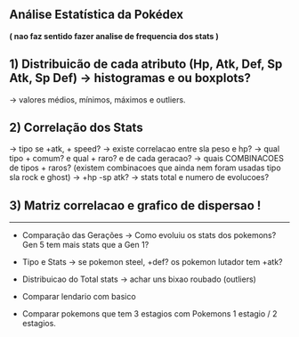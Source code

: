 ## **Análise Estatística da Pokédex**

**( nao faz sentido fazer analise de frequencia dos stats )**
## 1) Distribuicão de cada atributo (Hp, Atk, Def, Sp Atk, Sp Def) -> histogramas e ou boxplots?
 -> valores médios, mínimos, máximos e outliers.

## 2) Correlação dos Stats
 -> tipo se +atk, + speed? -> existe correlacao entre sla peso e hp?
 -> qual tipo + comum? e qual + raro? e de cada geracao?
 -> quais COMBINACOES de tipos + raros? (existem combinacoes que ainda nem foram usadas tipo sla rock e ghost)
  -> +hp -sp atk?
  -> stats total e numero de evolucoes?

## 3) Matriz correlacao e grafico de dispersao !
-----------------------------------------------------------

- Comparação das Gerações
 -> Como evoluiu os stats dos pokemons? Gen 5 tem mais stats que a Gen 1?

- Tipo e Stats
 -> se pokemon steel, +def? os pokemon lutador tem +atk?

- Distribuicao do Total stats
 -> achar uns bixao roubado (outliers)

- Comparar lendario com basico

- Comparar pokemons que tem 3 estagios com Pokemons 1 estagio / 2 estagios.
